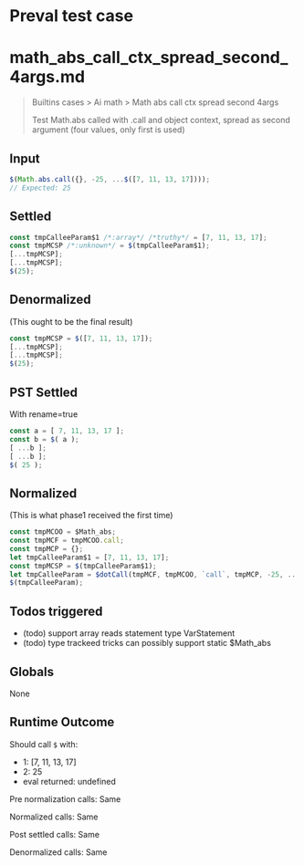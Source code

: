 # Preval test case

# math_abs_call_ctx_spread_second_4args.md

> Builtins cases > Ai math > Math abs call ctx spread second 4args
>
> Test Math.abs called with .call and object context, spread as second argument (four values, only first is used)

## Input

`````js filename=intro
$(Math.abs.call({}, -25, ...$([7, 11, 13, 17])));
// Expected: 25
`````


## Settled


`````js filename=intro
const tmpCalleeParam$1 /*:array*/ /*truthy*/ = [7, 11, 13, 17];
const tmpMCSP /*:unknown*/ = $(tmpCalleeParam$1);
[...tmpMCSP];
[...tmpMCSP];
$(25);
`````


## Denormalized
(This ought to be the final result)

`````js filename=intro
const tmpMCSP = $([7, 11, 13, 17]);
[...tmpMCSP];
[...tmpMCSP];
$(25);
`````


## PST Settled
With rename=true

`````js filename=intro
const a = [ 7, 11, 13, 17 ];
const b = $( a );
[ ...b ];
[ ...b ];
$( 25 );
`````


## Normalized
(This is what phase1 received the first time)

`````js filename=intro
const tmpMCOO = $Math_abs;
const tmpMCF = tmpMCOO.call;
const tmpMCP = {};
let tmpCalleeParam$1 = [7, 11, 13, 17];
const tmpMCSP = $(tmpCalleeParam$1);
let tmpCalleeParam = $dotCall(tmpMCF, tmpMCOO, `call`, tmpMCP, -25, ...tmpMCSP);
$(tmpCalleeParam);
`````


## Todos triggered


- (todo) support array reads statement type VarStatement
- (todo) type trackeed tricks can possibly support static $Math_abs


## Globals


None


## Runtime Outcome


Should call `$` with:
 - 1: [7, 11, 13, 17]
 - 2: 25
 - eval returned: undefined

Pre normalization calls: Same

Normalized calls: Same

Post settled calls: Same

Denormalized calls: Same
